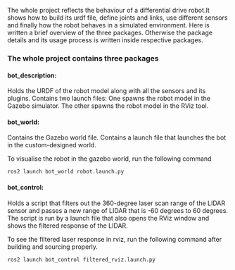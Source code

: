 The whole project reflects the behaviour of a differential drive robot.It shows how to build its urdf file, define joints and links, use different sensors and finally how the robot behaves in a simulated environment. Here is written a brief overview of the three packages. Otherwise the package details and its usage process is written inside respective packages.

### The whole project contains three packages

#### bot_description:

Holds the URDF of the robot model along with all the sensors and its plugins.
Contains two launch files:
One spawns the robot model in the Gazebo simulator.
The other spawns the robot model in the RViz tool.

#### bot_world:

Contains the Gazebo world file.
Contains a launch file that launches the bot in the custom-designed world.

To visualise the robot in the gazebo world, run the following command

    ros2 launch bot_world robot.launch.py

#### bot_control:

Holds a script that filters out the 360-degree laser scan range of the LIDAR sensor and passes a new range of LIDAR that is -60 degrees to 60 degrees.
The script is run by a launch file that also opens the RViz window and shows the filtered response of the LIDAR.

To see the filtered laser response in rviz, run the following command after building and sourcing properly.

    ros2 launch bot_control filtered_rviz.launch.py

